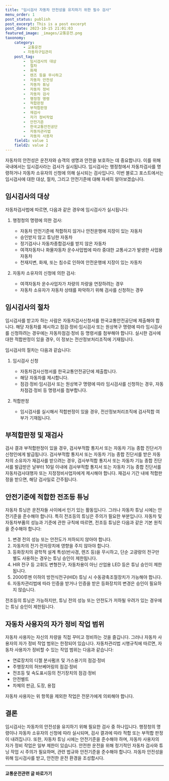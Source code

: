 ```yaml
---
title: "임시검사 자동차 안전성을 유지하기 위한 필수 검사"
menu_order: 1
post_status: publish
post_excerpt: This is a post excerpt
post_date: 2023-10-15 21:01:03
featured_image: _images/교통운전.png
taxonomy:
    category:
        - 교통운전
        - 자동차구입관리
    post_tag:
        -  임시검사의 대상
        -  절차
        -  화재
        -  렌즈 등을 무시하고
        -  자동차 안전성
        -  자동차 튜닝
        -  자동차 정비
        -  자동차 검사
        -  행정청 명령
        -  적합판정
        -  부적합판정
        -  재검사
        -  자가 정비작업
        -  안전기준
        -  한국교통안전공단
        -  자동차관리법
        -  자동차 사용자
    field1: value 1
    field2: value 2
---
```




자동차의 안전성은 운전자와 승객의 생명과 안전을 보호하는 데 중요합니다. 이를 위해 국내에서는 임시검사라는 검사가 실시됩니다. 임시검사는 행정청에서 자동차검사를 명령하거나 자동차 소유자의 신청에 의해 실시되는 검사입니다. 이번 블로그 포스트에서는 임시검사에 대한 대상, 절차, 그리고 안전기준에 대해 자세히 알아보겠습니다.

## 임시검사의 대상

자동차검사법에 따르면, 다음과 같은 경우에 임시검사가 실시됩니다:

1. 행정청의 명령에 의한 검사:
   - 자동차 안전기준에 적합하지 않거나 안전운행에 지장이 있는 자동차
   - 승인받지 않고 튜닝한 자동차
   - 정기검사나 자동차종합검사를 받지 않은 자동차
   - 여객자동차나 화물자동차 운수사업법에 따라 중대한 교통사고가 발생한 사업용 자동차
   - 천재지변, 화재, 또는 침수로 인하여 안전운행에 지장이 있는 자동차

2. 자동차 소유자의 신청에 의한 검사:
   - 여객자동차 운수사업자가 차량의 차량을 연장하려는 경우
   - 자동차 소유자가 자동차 상태를 파악하기 위해 검사를 신청하는 경우

## 임시검사의 절차

임시검사를 받고자 하는 사람은 자동차검사신청서를 한국교통안전공단에 제출해야 합니다. 해당 자동차를 제시하고 점검·정비·임시검사 또는 원상복구 명령에 따라 임시검사를 신청하려는 경우에는 자동차점검·정비 등 명령서를 첨부해야 합니다. 실시한 검사에 대한 적합판정이 있을 경우, 이 정보는 전산정보처리조직에 기재됩니다.

임시검사의 절차는 다음과 같습니다:

1. 임시검사 신청
   - 자동차검사신청서를 한국교통안전공단에 제출합니다.
   - 해당 자동차를 제시합니다.
   - 점검·정비·임시검사 또는 원상복구 명령에 따라 임시검사를 신청하는 경우, 자동차점검·정비 등 명령서를 첨부합니다.

2. 적합판정
   - 임시검사를 실시해서 적합판정이 있을 경우, 전산정보처리조직에 검사적합 여부가 기재됩니다.

## 부적합판정 및 재검사

검사 결과 부적합판정이 있을 경우, 검사부적합 통지서 또는 자동차 기능 종합 진단서가 신청인에게 발급됩니다. 검사부적합 통지서 또는 자동차 기능 종합 진단서를 받은 자동차의 소유자가 재검사를 받으려는 경우, 검사부적합 통지서 또는 자동차 기능 종합 진단서를 발급받은 날부터 10일 이내에 검사부적합 통지서 또는 자동차 기능 종합 진단서를 자동차검사대행자 또는 지정정비사업자에게 제시해야 합니다. 재검사 기간 내에 적합판정을 받으면, 해당 검사일로 간주됩니다.

## 안전기준에 적합한 전조등 튜닝

자동차 튜닝은 운전자들 사이에서 인기 있는 활동입니다. 그러나 자동차 튜닝 시에는 안전기준을 준수해야 합니다. 특히 전조등의 튜닝은 주의가 필요한 부분입니다. 자동차 및 자동차부품의 성능과 기준에 관한 규칙에 따르면, 전조등 튜닝은 다음과 같은 기본 원칙을 준수해야 합니다:

1. 변경 전의 성능 또는 안전도가 저하되지 않아야 합니다.
2. 자동차의 전기·전자장치에 영향을 주지 않아야 합니다.
3. 등화장치의 광학적 설계 특성(반사경, 렌즈 등)을 무시하고, 단순 고광량의 전구만 별도 사용하는 경우는 튜닝 승인이 제한됩니다.
4. HIR 전구 등 고휘도 변형전구, 자동차용이 아닌 산업용 LED 등은 튜닝 승인이 제한됩니다.
5. 2000루멘 이하의 방전식전구(HID) 튜닝 시 수동광축조절장치가 가능해야 합니다.
6. 자동차관리법에 따라 인증을 받거나 인증을 받은 등화장치의 변경은 승인이 필요하지 않습니다.

전조등의 튜닝은 가능하지만, 튜닝 전의 성능 또는 안전도가 저하될 우려가 있는 경우에는 튜닝 승인이 제한됩니다.

## 자동차 사용자의 자가 정비 작업 범위

자동차 사용자는 자신의 차량을 직접 꾸미고 정비하는 것을 즐깁니다. 그러나 자동차 사용자의 자가 정비 작업 범위는 한정되어 있습니다. 자동차관리법 시행규칙에 따르면, 자동차 사용자가 정비할 수 있는 작업 범위는 다음과 같습니다:

- 연료장치의 디젤 분사펌프 및 가스용기의 점검·정비
- 주행장치의 허브베어링의 점검·정비
- 전조등 및 속도표시등의 전기장치의 점검·정비
- 안전벨트
- 차체의 판금, 도장, 용접

자동차 사용자는 위 항목을 제외한 작업은 전문가에게 의뢰해야 합니다.

## 결론

임시검사는 자동차의 안전성을 유지하기 위해 필요한 검사 중 하나입니다. 행정청의 명령이나 자동차 소유자의 신청에 따라 실시되며, 검사 결과에 따라 적합 또는 부적합 판정이 내려집니다. 또한, 자동차 튜닝 시에는 안전기준을 준수해야 하며, 자동차 사용자의 자가 정비 작업은 일부 제한이 있습니다. 안전한 운전을 위해 정기적인 자동차 검사와 튜닝 작업 시 주의가 필요하며, 관련 법규와 안전기준을 준수해야 합니다. 자동차 안전성을 위해 임시검사를 받고, 안전한 운전 환경을 조성합시다.


<!-- wp:separator -->
<hr class="wp-block-separator has-alpha-channel-opacity"/>
<!-- /wp:separator -->
<!-- wp:group {"backgroundColor":"base","layout":{"type":"constrained"}} -->
<div class="wp-block-group has-base-background-color has-background">
<!-- wp:paragraph {"align":"center","fontSize":"large"} -->
<p class="has-text-align-center has-large-font-size"><strong>교통운전관련 글 바로가기</strong></p>
<!-- /wp:paragraph -->


<!-- wp:latest-posts{"categories": [{"id": 1440, "count": 100, "description": "", "link": "https://uknowlaw.com/category/https://uknowlaw.com/category/%ea%b5%90%ed%86%b5%ec%9a%b4%ec%a0%84//", "name": "교통운전", "slug": "교통운전", "taxonomy": "category", "parent": 0, "meta": [],"_links":{"self":[{"href":"https://uknowlaw.com/wp-json/wp/v2/categories/1440"}],"collection":[{"href":"https://uknowlaw.com/wp-json/wp/v2/categories"}],"about":[{"href":"https://uknowlaw.com/wp-json/wp/v2/taxonomies/category"}],"wp:post_type":[{"href":"https://uknowlaw.com/wp-json/wp/v2/posts?categories=1440"}],"curies":[{"name":"wp","href":"https://api.w.org/{rel}","templated":true}]}}],"postsToShow":100,"excerptLength":28,"postLayout":"grid","columns":2,"featuredImageAlign":"left","featuredImageSizeSlug":"large","fontSize":"medium"} /-->
</div>
<!-- /wp:group -->
    